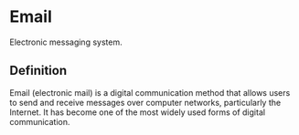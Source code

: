 # Email

Electronic messaging system.

## Definition
Email (electronic mail) is a digital communication method that allows users to send and receive messages over computer networks, particularly the Internet. It has become one of the most widely used forms of digital communication.
